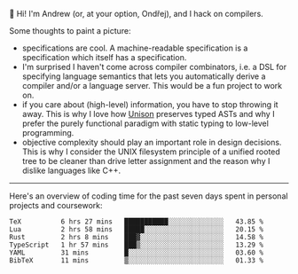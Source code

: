:wave: Hi! I'm Andrew (or, at your option, Ondřej), and I hack on compilers. 

Some thoughts to paint a picture:
- specifications are cool. A machine-readable specification is a specification which itself has a specification.
- I'm surprised I haven't come across compiler combinators, i.e. a DSL for specifying language semantics that lets you automatically derive a compiler and/or a language server. This would be a fun project to work on.
- if you care about (high-level) information, you have to stop throwing it away. This is why I love how [Unison](https://github.com/unisonweb/unison) preserves typed ASTs and why I prefer the purely functional paradigm with static typing to low-level programming.
- objective complexity should play an important role in design decisions. This is why I consider the UNIX filesystem principle of a unified rooted tree to be cleaner than drive letter assignment and the reason why I dislike languages like C++.

---

Here's an overview of coding time for the past seven days spent in personal projects and coursework:
<!--START_SECTION:waka-->

```text
TeX          6 hrs 27 mins   ███████████░░░░░░░░░░░░░░   43.85 %
Lua          2 hrs 58 mins   █████░░░░░░░░░░░░░░░░░░░░   20.15 %
Rust         2 hrs 8 mins    ███▓░░░░░░░░░░░░░░░░░░░░░   14.58 %
TypeScript   1 hr 57 mins    ███▒░░░░░░░░░░░░░░░░░░░░░   13.29 %
YAML         31 mins         █░░░░░░░░░░░░░░░░░░░░░░░░   03.60 %
BibTeX       11 mins         ▒░░░░░░░░░░░░░░░░░░░░░░░░   01.33 %
```

<!--END_SECTION:waka-->

<!--
**viluon/viluon** is a ✨ _special_ ✨ repository because its `README.md` (this file) appears on your GitHub profile.

Here are some ideas to get you started:

- 🔭 I’m currently working on ...
- 🌱 I’m currently learning ...
- 👯 I’m looking to collaborate on ...
- 🤔 I’m looking for help with ...
- 💬 Ask me about ...
- 📫 How to reach me: ...
- 😄 Pronouns: ...
- ⚡ Fun fact: ...
-->

